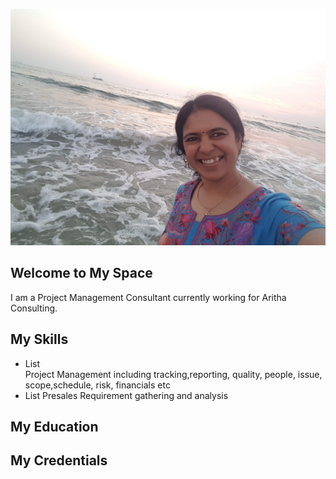  ![Uma A](20201228_181659.jpg)

## Welcome to My Space
I am a Project Management Consultant currently working for Aritha Consulting.


## My Skills
- List   
Project Management including tracking,reporting, quality, people, issue, scope,schedule, risk, financials etc
- List
Presales
Requirement gathering and analysis

## My Education



## My Credentials
